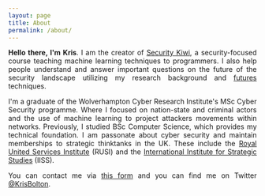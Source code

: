 ```yaml
---
layout: page
title: About
permalink: /about/
---
```


<style>p { text-align: justify; }</style>

**Hello there, I'm Kris**. I am the creator of <a href="https://security.kiwi" target="_blank">Security Kiwi</a>, a security-focused course teaching machine learning techniques to programmers. I also help people understand and answer important questions on the future of the security landscape utilizing my research background and [futures](/futures) techniques.

I'm a graduate of the Wolverhampton Cyber Research Institute's MSc Cyber Security programme. Where I focused on nation-state and criminal actors and the use of machine learning to project attackers movements within networks. Previously, I studied BSc Computer Science, which provides my technical foundation. I am passonate about cyber security and maintain memberships to strategic thinktanks in the UK. These include the <a href="https://rusi.org" target="_blank">Royal United Services Institute</a> (RUSI) and the <a href="https://www.iiss.org" target="_blank">International Institute for Strategic Studies</a> (IISS).

You can contact me via <a href="/contact">this form</a> and you can find me on Twitter <a href="https://twitter.com/krisbolton" target="_blank">@KrisBolton</a>.
